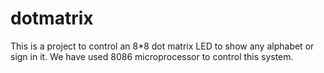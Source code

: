 # dotmatrix
This is a project to control an 8*8 dot matrix LED to show any alphabet or sign in it. We have used 8086 microprocessor to control this system.
